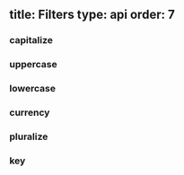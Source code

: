 title: Filters
type: api
order: 7
---

### capitalize
### uppercase
### lowercase
### currency
### pluralize
### key